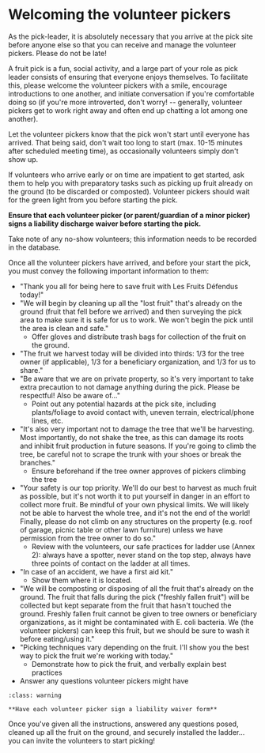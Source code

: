 # Welcoming the volunteer pickers

As the pick-leader, it is absolutely necessary that you arrive at the pick site before anyone else so that you can receive and manage the volunteer pickers. Please do not be late!

A fruit pick is a fun, social activity, and a large part of your role as pick leader consists of ensuring that everyone enjoys themselves. To facilitate this, please welcome the volunteer pickers with a smile, encourage introductions to one another, and initiate conversation if you're comfortable doing so (if you're more introverted, don't worry! -- generally, volunteer pickers get to work right away and often end up chatting a lot among one another).

Let the volunteer pickers know that the pick won't start until everyone has arrived. That being said, don't wait too long to start (max. 10-15 minutes after scheduled meeting time), as occasionally volunteers simply don't show up.

If volunteers who arrive early or on time are impatient to get started, ask them to help you with preparatory tasks such as picking up fruit already on the ground (to be discarded or composted). Volunteer pickers should wait for the green light from you before starting the pick.

**Ensure that each volunteer picker (or parent/guardian of a minor picker) signs a liability discharge waiver before starting the pick.**

Take note of any no-show volunteers; this information needs to be recorded in the database.

Once all the volunteer pickers have arrived, and before your start the pick, you must convey the following important information to them:

- "Thank you all for being here to save fruit with Les Fruits Défendus today!"
- "We will begin by cleaning up all the "lost fruit" that's already on the ground (fruit that fell before we arrived) and then surveying the pick area to make sure it is safe for us to work. We won't begin the pick until the area is clean and safe."
  - Offer gloves and distribute trash bags for collection of the fruit on the ground.
- "The fruit we harvest today will be divided into thirds: 1/3 for the tree owner (if applicable), 1/3 for a beneficiary organization, and 1/3 for us to share."
- "Be aware that we are on private property, so it's very important to take extra precaution to not damage anything during the pick. Please be respectful! Also be aware of..."
   - Point out any potential hazards at the pick site, including plants/foliage to avoid contact with, uneven terrain, electrical/phone lines, etc.
- "It's also very important not to damage the tree that we'll be harvesting. Most importantly, do not shake the tree, as this can damage its roots and inhibit fruit production in future seasons. If you're going to climb the tree, be careful not to scrape the trunk with your shoes or break the branches."
   - Ensure beforehand if the tree owner approves of pickers climbing the tree
- "Your safety is our top priority. We'll do our best to harvest as much fruit as possible,
but it's not worth it to put yourself in danger in an effort to collect more fruit. Be mindful of your own physical limits. We will likely not be able to harvest the whole tree, and it's not the end of the world! Finally, please do not climb on any structures on the property (e.g. roof of garage, picnic table or other lawn furniture) unless we have permission from the tree owner to do so."
   - Review with the volunteers, our safe practices for ladder use (Annex 2): always have a spotter, never stand on the top step, always have three points of contact on the ladder at all times.
- "In case of an accident, we have a first aid kit." 
    - Show them where it is located.
- "We will be composting or disposing of all the fruit that's already on the ground. The fruit that falls during the pick ("freshly fallen fruit") will be collected but kept separate from the fruit that hasn't touched the ground. Freshly fallen fruit cannot be given to tree owners or beneficiary organizations, as it might be contaminated with E. coli bacteria. We (the volunteer pickers) can keep this fruit, but we should be sure to wash it before eating/using it."
- "Picking techniques vary depending on the fruit. I'll show you the best way to pick the fruit we're working with today."
    - Demonstrate how to pick the fruit, and verbally explain best practices
- Answer any questions volunteer pickers might have

```{admonition} Remember
:class: warning

**Have each volunteer picker sign a liability waiver form**
```

Once you've given all the instructions, answered any questions posed, cleaned up all the fruit on the ground, and securely installed the ladder... you can invite the volunteers to start picking!
